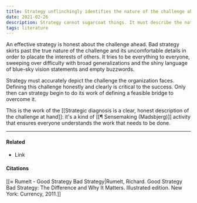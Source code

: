 ```yaml
---
title: Strategy unflinchingly identifies the nature of the challenge ahead
date: 2021-02-26
description: Strategy cannot sugarcoat things. It must describe the nature of the challenge accurately even if it means admitting something that is uncomfortable. 
tags: literature
---
```


An effective strategy is honest about the challenge ahead. Bad strategy skirts past the true nature of the challenge and its uncomfortable details in order to placate the interests of others. It tries to be everything to everyone, sweeping over difficulty with broad generalizations and the shiny language of blue-sky vision statements and empty buzzwords. 

Strategy must accurately depict the challenge the organization faces. Defining this challenge honestly and clearly is critical to the success. Only then can strategy begin to do its work of defining a feasible bridge to overcome it. 

This is the work of the [[Strategic diagnosis is a clear, honest description of the challenge at hand]]: it's a kind of [[¶ Sensemaking (Madsbjerg)]] activity that ensures everyone understands the work that needs to be done. 

---
#### Related
- Link

#### Citations
[[≈ Rumelt - Good Strategy Bad Strategy|Rumelt, Richard. Good Strategy Bad Strategy: The Difference and Why It Matters. Illustrated edition. New York: Currency, 2011.]]